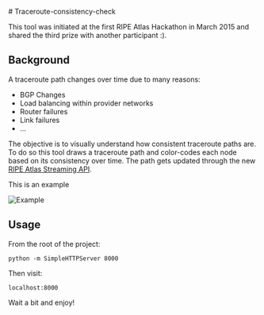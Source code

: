 # Traceroute-consistency-check

This tool was initiated at the first RIPE Atlas Hackathon in March 2015 and shared the third prize with another participant :).

## Background
A traceroute path changes over time due to many reasons:

* BGP Changes
* Load balancing within provider networks
* Router failures
* Link failures
* ...

The objective is to visually understand how consistent traceroute paths are.
To do so this tool draws a traceroute path and color-codes each node based on its consistency over time. The path gets updated through the new [RIPE Atlas Streaming API](https://atlas.ripe.net/docs/result-streaming/).

This is an example

![Example](http://www.vdidonato.it/images/Traceroute-stability-check.png)

## Usage

From the root of the project:

	python -m SimpleHTTPServer 8000

Then visit:

	localhost:8000

Wait a bit and enjoy!
